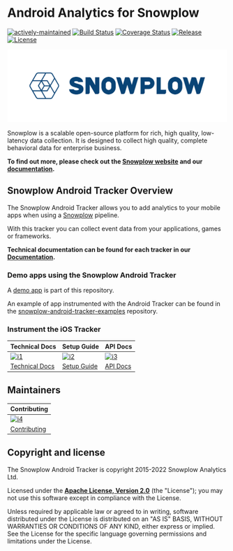 # Android Analytics for Snowplow

[![actively-maintained]][tracker-classificiation]
[![Build Status][gh-actions-image]][gh-actions]
[![Coverage Status][coveralls-image]][coveralls]
[![Release][release-image]][releases]
[![License][license-image]][license]

![snowplow-logo](.github/media/snowplow_logo.png)

Snowplow is a scalable open-source platform for rich, high quality, low-latency data collection. It is designed to collect high quality, complete behavioral data for enterprise business.

**To find out more, please check out the [Snowplow website][website] and our [documentation][docs].**

## Snowplow Android Tracker Overview

The Snowplow Android Tracker allows you to add analytics to your mobile apps when using a [Snowplow][snowplow] pipeline.

With this tracker you can collect event data from your applications, games or frameworks.

**Technical documentation can be found for each tracker in our [Documentation][mobile-docs].**

### Demo apps using the Snowplow Android Tracker

A [demo app](https://github.com/snowplow/snowplow-android-tracker/tree/master/snowplow-demo-app) is part of this repository.

An example of app instrumented with the Android Tracker can be found in the [snowplow-android-tracker-examples](https://github.com/snowplow-incubator/snowplow-android-tracker-examples) repository.

### Instrument the iOS Tracker

| Technical Docs                      | Setup Guide                           | API Docs                            |
|-------------------------------------|---------------------------------------|-------------------------------------|
| [![i1][tech-docs-image]][tech-docs] | [![i2][setup-docs-image]][setup-docs] | [![i3][setup-docs-image]][api-docs] |
| [Technical Docs][tech-docs]         | [Setup Guide][setup-docs]             | [API Docs][api-docs]                | 

## Maintainers 

| Contributing                                 |
|----------------------------------------------|
| [![i4][contributing-image]](CONTRIBUTING.md) |
| [Contributing](CONTRIBUTING.md)              |

## Copyright and license

The Snowplow Android Tracker is copyright 2015-2022 Snowplow Analytics Ltd.

Licensed under the **[Apache License, Version 2.0][license]** (the "License");
you may not use this software except in compliance with the License.

Unless required by applicable law or agreed to in writing, software
distributed under the License is distributed on an "AS IS" BASIS,
WITHOUT WARRANTIES OR CONDITIONS OF ANY KIND, either express or implied.
See the License for the specific language governing permissions and
limitations under the License.


[website]: https://snowplow.io
[snowplow]: https://github.com/snowplow/snowplow
[docs]: https://docs.snowplow.io/
[mobile-docs]: https://docs.snowplow.io/docs/collecting-data/collecting-from-own-applications/mobile-trackers/

[gh-actions]: https://github.com/snowplow/snowplow-objc-tracker/actions
[gh-actions-image]: https://github.com/snowplow/snowplow-android-tracker/workflows/Build/badge.svg

[coveralls]: https://coveralls.io/github/snowplow/snowplow-android-tracker?branch=master
[coveralls-image]: https://coveralls.io/repos/github/snowplow/snowplow-android-tracker/badge.svg?branch=master

[license]: https://www.apache.org/licenses/LICENSE-2.0
[license-image]: https://img.shields.io/github/license/snowplow/snowplow-android-tracker

[release-image]: https://img.shields.io/github/v/release/snowplow/snowplow-android-tracker?sort=semver
[releases]: https://github.com/snowplow/snowplow-android-tracker/releases

[setup-docs]: https://docs.snowplow.io/docs/collecting-data/collecting-from-own-applications/mobile-trackers/installation-and-set-up/
[setup-docs-image]: https://d3i6fms1cm1j0i.cloudfront.net/github/images/setup.png

[tech-docs]: https://docs.snowplow.io/docs/collecting-data/collecting-from-own-applications/mobile-trackers/
[tech-docs-image]: https://d3i6fms1cm1j0i.cloudfront.net/github/images/techdocs.png

[api-docs]: https://snowplow.github.io/snowplow-android-tracker/

[contributing-image]: https://d3i6fms1cm1j0i.cloudfront.net/github/images/contributing.png

[tracker-classificiation]: https://github.com/snowplow/snowplow/wiki/Tracker-Maintenance-Classification
[actively-maintained]: https://img.shields.io/static/v1?style=flat&label=Snowplow&message=Actively%20Maintained&color=6638b8&labelColor=9ba0aa&logo=data:image/png;base64,iVBORw0KGgoAAAANSUhEUgAAABAAAAAQCAMAAAAoLQ9TAAAAeFBMVEVMaXGXANeYANeXANZbAJmXANeUANSQAM+XANeMAMpaAJhZAJeZANiXANaXANaOAM2WANVnAKWXANZ9ALtmAKVaAJmXANZaAJlXAJZdAJxaAJlZAJdbAJlbAJmQAM+UANKZANhhAJ+EAL+BAL9oAKZnAKVjAKF1ALNBd8J1AAAAKHRSTlMAa1hWXyteBTQJIEwRgUh2JjJon21wcBgNfmc+JlOBQjwezWF2l5dXzkW3/wAAAHpJREFUeNokhQOCA1EAxTL85hi7dXv/E5YPCYBq5DeN4pcqV1XbtW/xTVMIMAZE0cBHEaZhBmIQwCFofeprPUHqjmD/+7peztd62dWQRkvrQayXkn01f/gWp2CrxfjY7rcZ5V7DEMDQgmEozFpZqLUYDsNwOqbnMLwPAJEwCopZxKttAAAAAElFTkSuQmCC
